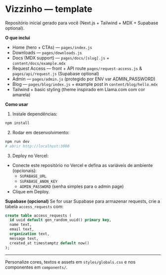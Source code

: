 # Vizzinho — template

Repositório inicial gerado para você (Next.js + Tailwind + MDX + Supabase optional).

**O que inclui**
- Home (hero + CTAs) — `pages/index.js`
- Downloads — `pages/downloads.js`
- Docs (MDX support) — `pages/docs/[slug].js` + `content/docs/example.mdx`
- Request Access — front + API route `pages/request-access.js` & `pages/api/request.js` (Supabase optional)
- Admin — `pages/admin.js` (protegido por ENV var ADMIN_PASSWORD)
- Blog — `pages/blog/index.js` + example post in `content/blog/hello.mdx`
- Tailwind + basic styling (theme inspirado em Llama.com com cor amarela)

**Como usar**
1. Instale dependências:
```bash
npm install
```
2. Rodar em desenvolvimento:
```bash
npm run dev
# abrir http://localhost:3000
```
3. Deploy no Vercel:
- Conecte este repositório no Vercel e defina as variáveis de ambiente (opcionais):
  - `SUPABASE_URL`
  - `SUPABASE_ANON_KEY`
  - `ADMIN_PASSWORD` (senha simples para o admin page)
- Clique em Deploy.

**Supabase (opcional)**
Se for usar Supabase para armazenar requests, crie a tabela `access_requests` com:
```sql
create table access_requests (
  id uuid default gen_random_uuid() primary key,
  name text,
  email text,
  organization text,
  message text,
  created_at timestamptz default now()
);
```

---

Personalize cores, textos e assets em `styles/globals.css` e nos componentes em `components/`.
